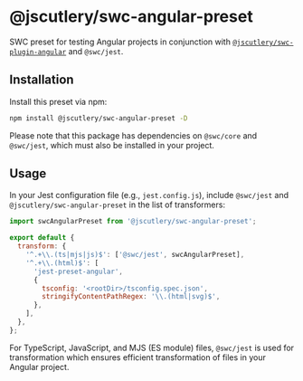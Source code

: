 # @jscutlery/swc-angular-preset

SWC preset for testing Angular projects in conjunction with [`@jscutlery/swc-plugin-angular`](packages/swc-plugin-angular) and `@swc/jest`.

## Installation

Install this preset via npm:

```bash
npm install @jscutlery/swc-angular-preset -D
```

Please note that this package has dependencies on `@swc/core` and `@swc/jest`, which must also be installed in your project.

## Usage

In your Jest configuration file (e.g., `jest.config.js`), include `@swc/jest` and `@jscutlery/swc-angular-preset` in the list of transformers:

```js
import swcAngularPreset from '@jscutlery/swc-angular-preset';

export default {
  transform: {
    '^.+\\.(ts|mjs|js)$': ['@swc/jest', swcAngularPreset],
    '^.+\\.(html)$': [
      'jest-preset-angular',
      {
        tsconfig: '<rootDir>/tsconfig.spec.json',
        stringifyContentPathRegex: '\\.(html|svg)$',
      },
    ],
  },
};
```

For TypeScript, JavaScript, and MJS (ES module) files, `@swc/jest` is used for transformation which ensures efficient transformation of files in your Angular project.
